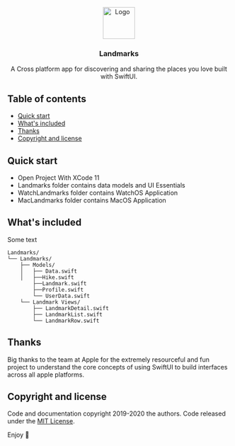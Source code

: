 <p align="center">
  <a href="https://github.com/Rigo-Hernandez/Landmarks-">
    <img src="https://ibb.co/JHkjLZj" alt="Logo" width=72 height=72>
  </a>

  <h3 align="center">Landmarks</h3>

  <p align="center">
    A Cross platform app for discovering and sharing the places you love built with SwiftUI. 
    <br>
  </p>
</p>


## Table of contents

- [Quick start](#quick-start)
- [What's included](#whats-included)
- [Thanks](#thanks)
- [Copyright and license](#copyright-and-license)


## Quick start

- Open Project With XCode 11 
- Landmarks folder contains data models and UI Essentials 
- WatchLandmarks folder contains WatchOS Application 
- MacLandmarks folder contains MacOS Application 



## What's included

Some text

```Data models and Landmark View Structure
Landmarks/
└── Landmarks/
    ├── Models/
    │   ├── Data.swift
    │   ├──Hike.swift
        ├──Landmark.swift
        ├──Profile.swift
        └── UserData.swift
    └── Landmark Views/
        ├── LandmarkDetail.swift
        ├── LandmarkList.swift
        └── LandmarkRow.swift
```

## Thanks

Big thanks to the team at Apple for the extremely resourceful and fun project to understand the core concepts of using SwiftUI to build interfaces across all apple platforms.

## Copyright and license

Code and documentation copyright 2019-2020 the authors. Code released under the [MIT License](https://reponame/blob/master/LICENSE).

Enjoy :metal:
